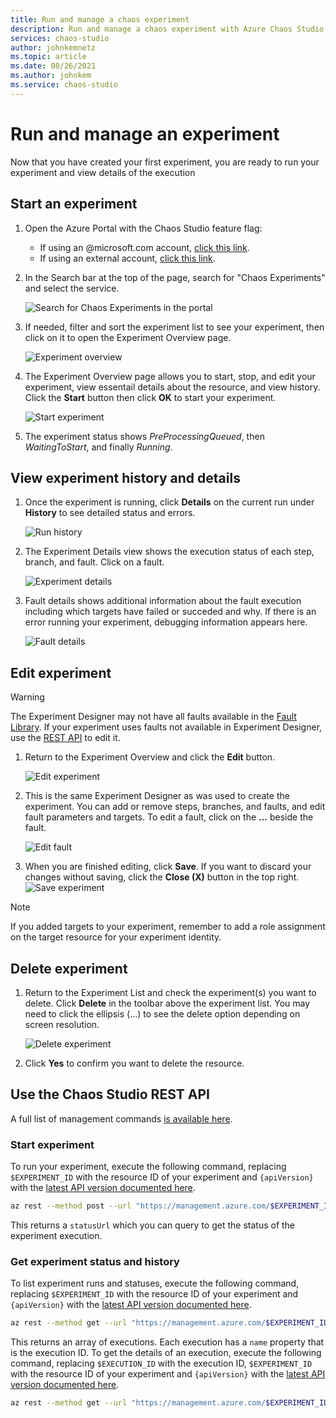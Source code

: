 ```yaml
---
title: Run and manage a chaos experiment
description: Run and manage a chaos experiment with Azure Chaos Studio
services: chaos-studio
author: johnkemnetz
ms.topic: article
ms.date: 08/26/2021
ms.author: johnkem
ms.service: chaos-studio
---
```


# Run and manage an experiment

Now that you have created your first experiment, you are ready to run your experiment and view details of the execution

## Start an experiment

1. Open the Azure Portal with the Chaos Studio feature flag:
    * If using an @microsoft.com account, [click this link](https://ms.portal.azure.com/?microsoft_azure_chaos_assettypeoptions={%22chaosStudio%22:{%22options%22:%22%22},%22chaosExperiment%22:{%22options%22:%22%22}}&microsoft_azure_chaos=true).
    * If using an external account, [click this link](https://portal.azure.com/?feature.customPortal=false&microsoft_azure_chaos_assettypeoptions={%22chaosStudio%22:{%22options%22:%22%22},%22chaosExperiment%22:{%22options%22:%22%22}}).

2. In the Search bar at the top of the page, search for "Chaos Experiments" and select the service.

    ![Search for Chaos Experiments in the portal](images/create-exp-service-search.png)

3. If needed, filter and sort the experiment list to see your experiment, then click on it to open the Experiment Overview page.

    ![Experiment overview](images/run-overview.png)

4. The Experiment Overview page allows you to start, stop, and edit your experiment, view essentail details about the resource, and view history. Click the **Start** button then click **OK** to start your experiment.

    ![Start experiment](images/run-start.png)

5. The experiment status shows *PreProcessingQueued*, then *WaitingToStart*, and finally *Running*.

## View experiment history and details

1. Once the experiment is running, click **Details** on the current run under **History** to see detailed status and errors.

    ![Run history](images/run-details-open.png)

2. The Experiment Details view shows the execution status of each step, branch, and fault. Click on a fault.

    ![Experiment details](images/run-details.png)

3. Fault details shows additional information about the fault execution including which targets have failed or succeded and why. If there is an error running your experiment, debugging information appears here.

    ![Fault details](images/run-details-errors.png)

## Edit experiment

> [!WARNING]
> The Experiment Designer may not have all faults available in the [Fault Library](chaos-studio-fault-library.md). If your experiment uses faults not available in Experiment Designer, use the [REST API](https://aka.ms/chaosrestapi) to edit it.

1. Return to the Experiment Overview and click the **Edit** button.

    ![Edit experiment](images/run-edit.png)

2. This is the same Experiment Designer as was used to create the experiment. You can add or remove steps, branches, and faults, and edit fault parameters and targets. To edit a fault, click on the **...** beside the fault.

    ![Edit fault](images/run-edit-elipses.png)

3. When you are finished editing, click **Save**. If you want to discard your changes without saving, click the **Close (X)** button in the top right.
  ![Save experiment](images/run-edit-save.png)

> [!NOTE]
> If you added targets to your experiment, remember to add a role assignment on the target resource for your experiment identity.

## Delete experiment
1. Return to the Experiment List and check the experiment(s) you want to delete. Click **Delete** in the toolbar above the experiment list. You may need to click the ellipsis (...) to see the delete option depending on screen resolution.

    ![Delete experiment](images/run-delete.png)

2. Click **Yes** to confirm you want to delete the resource.

## Use the Chaos Studio REST API

A full list of management commands [is available here](chaos-studio-samples-rest-api.md).

### Start experiment
To run your experiment, execute the following command, replacing `$EXPERIMENT_ID` with the resource ID of your experiment and `{apiVersion}` with the [latest API version documented here](https://aka.ms/chaosrestapi).

```bash
az rest --method post --url "https://management.azure.com/$EXPERIMENT_ID/start?api-version={apiVersion}" --resource "https://management.azure.com"
```

This returns a `statusUrl` which you can query to get the status of the experiment execution.

### Get experiment status and history
To list experiment runs and statuses, execute the following command, replacing `$EXPERIMENT_ID` with the resource ID of your experiment and `{apiVersion}` with the [latest API version documented here](https://aka.ms/chaosrestapi).

```bash
az rest --method get --url "https://management.azure.com/$EXPERIMENT_ID/statuses?api-version={apiVersion}" --resource "https://management.azure.com"
```

This returns an array of executions. Each execution has a `name` property that is the execution ID. To get the details of an execution, execute the following command, replacing `$EXECUTION_ID` with the execution ID, `$EXPERIMENT_ID` with the resource ID of your experiment and `{apiVersion}` with the [latest API version documented here](https://aka.ms/chaosrestapi).

```bash
az rest --method get --url "https://management.azure.com/$EXPERIMENT_ID/executiondetails/$EXECUTION_ID?api-version={apiVersion}" --resource "https://management.azure.com"
```
